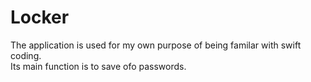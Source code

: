 # Locker
The application is used for my own purpose of being familar with swift coding.</br>
Its main function is to save ofo passwords.</br>
